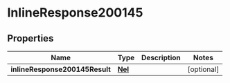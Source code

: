 # InlineResponse200145

## Properties
Name | Type | Description | Notes
------------ | ------------- | ------------- | -------------
**inlineResponse200145Result** | [**Nel**](Nel.md) |  |  [optional]
